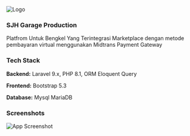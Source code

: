 
![Logo](https://dev-to-uploads.s3.amazonaws.com/uploads/articles/th5xamgrr6se0x5ro4g6.png)


### SJH Garage Production

Platfrom Untuk Bengkel Yang Terintegrasi Marketplace dengan metode pembayaran virtual menggunakan Midtrans Payment Gateway


### Tech Stack

**Backend:** Laravel 9.x, PHP 8.1, ORM Eloquent Query

**Frontend:** Bootstrap 5.3

**Database:** Mysql MariaDB


### Screenshots

![App Screenshot](https://via.placeholder.com/468x300?text=App+Screenshot+Here)

